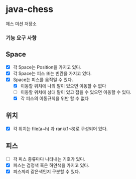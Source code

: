 # java-chess

체스 미션 저장소

### 기능 요구 사항

## Space
- [x] 각 Space는 Position을 가지고 있다.
- [x] 각 Space는 피스 또는 빈칸을 가지고 있다.
- [x] Space는 피스를 움직일 수 있다.
  - [x] 이동할 위치에 나의 말이 있으면 이동할 수 없다
  - [ ] 이동할 위치에 상대 말이 있고 잡을 수 있으면 이동할 수 있다.
  - [x] 각 피스의 이동규칙을 위반 할 수 없다

## 위치
- [x] 각 위치는 file(a~h) 과 rank(1~8)로 구성되어 있다.

## 피스
- [ ] 각 피스 종류마다 나타내는 기호가 있다.
- [x] 피스는 검정색 혹은 하얀색을 가지고 있다.
- [x] 피스끼리 같은색인지 구분할 수 있다.
